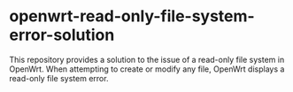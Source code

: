 # openwrt-read-only-file-system-error-solution
This repository provides a solution to the issue of a read-only file system in OpenWrt. When attempting to create or modify any file, OpenWrt displays a read-only file system error.
